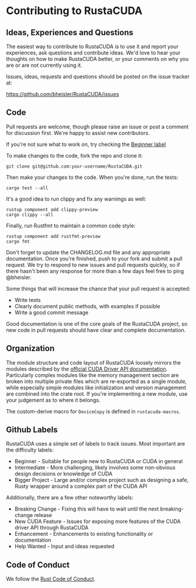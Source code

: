 # Contributing to RustaCUDA

## Ideas, Experiences and Questions

The easiest way to contribute to RustaCUDA is to use it and report your experiences, ask questions and contribute ideas. We'd love to hear your thoughts on how to make RustaCUDA better, or your comments on why you are or are not currently using it.

Issues, ideas, requests and questions should be posted on the issue tracker at:

https://github.com/bheisler/RustaCUDA/issues

## Code

Pull requests are welcome, though please raise an issue or post a comment for discussion first. We're happy to assist new contributors.

If you're not sure what to work on, try checking the [Beginner label](https://github.com/bheisler/RustaCUDA/labels/Beginner)

To make changes to the code, fork the repo and clone it:

`git clone git@github.com:your-username/RustaCUDA.git`

Then make your changes to the code. When you're done, run the tests:

```
cargo test --all
```

It's a good idea to run clippy and fix any warnings as well:

```
rustup component add clippy-preview
cargo clippy --all
```

Finally, run Rustfmt to maintain a common code style:

```
rustup component add rustfmt-preview
cargo fmt
```

Don't forget to update the CHANGELOG.md file and any appropriate documentation. Once you're finished, push to your fork and submit a pull request. We try to respond to new issues and pull requests quickly, so if there hasn't been any response for more than a few days feel free to ping @bheisler.

Some things that will increase the chance that your pull request is accepted:

* Write tests
* Clearly document public methods, with examples if possible
* Write a good commit message

Good documentation is one of the core goals of the RustaCUDA project, so new code in pull requests should have clear and complete documentation.

## Organization

The module structure and code layout of RustaCUDA loosely mirrors the modules described
by the [official CUDA Driver API documentation](https://docs.nvidia.com/cuda/archive/8.0/cuda-driver-api/).
Particularly complex modules like the memory management section are broken into multiple private
files which are re-exported as a single module, while especially simple modules like initialization
and version management are combined into the crate root. If you're implementing a new module,
use your judgement as to where it belongs.

The custom-derive macro for `DeviceCopy` is defined in `rustacuda-macros`.

## Github Labels

RustaCUDA uses a simple set of labels to track issues. Most important are the difficulty labels:

- Beginner - Suitable for people new to RustaCUDA or CUDA in general
- Intermediate - More challenging, likely involves some non-obvious design decisions or knowledge of CUDA
- Bigger Project - Large and/or complex project such as designing a safe, Rusty wrapper around a complex part of the CUDA API

Additionally, there are a few other noteworthy labels:

- Breaking Change - Fixing this will have to wait until the next breaking-change release
- New CUDA Feature - Issues for exposing more features of the CUDA driver API through RustaCUDA
- Enhancement - Enhancements to existing functionality or documentation
- Help Wanted - Input and ideas requested

## Code of Conduct

We follow the [Rust Code of Conduct](http://www.rust-lang.org/conduct.html).
